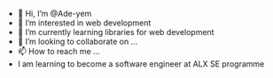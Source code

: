 - 👋 Hi, I’m @Ade-yem
- 👀 I’m interested in web development
- 🌱 I’m currently learning libraries for web development
- 💞️ I’m looking to collaborate on ...
- 📫 How to reach me ...
- I am learning to become a software engineer at ALX SE programme

<!---
Ade-yem/Ade-yem is a ✨ special ✨ repository because its `README.md` (this file) appears on your GitHub profile.
You can click the Preview link to take a look at your changes.
--->
